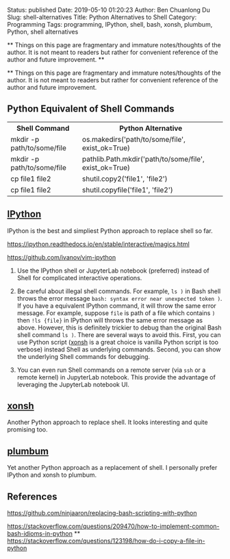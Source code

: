 Status: published
Date: 2019-05-10 01:20:23
Author: Ben Chuanlong Du
Slug: shell-alternatives
Title: Python Alternatives to Shell
Category: Programming
Tags: programming, IPython, shell, bash, xonsh, plumbum, Python, shell alternatives

**
Things on this page are fragmentary and immature notes/thoughts of the author.
It is not meant to readers but rather for convenient reference of the author and future improvement.
**


**
Things on this page are
fragmentary and immature notes/thoughts of the author.
It is not meant to readers
but rather for convenient reference of the author and future improvement.


## Python Equivalent of Shell Commands

<table style="width:100%">
  <tr>
    <th> Shell Command </th>
    <th> Python Alternative </th>
  </tr>
  <tr>
    <td> mkdir -p path/to/some/file </td>
    <td> os.makedirs('path/to/some/file', exist_ok=True) </td>
  </tr>
  <tr>
    <td> mkdir -p path/to/some/file </td>
    <td> pathlib.Path.mkdir('path/to/some/file', exist_ok=True) </td>
  </tr>
  <tr>
    <td> cp file1 file2 </td>
    <td> shutil.copy2('file1', 'file2') </td>
  </tr>
  <tr>
    <td> cp file1 file2 </td>
    <td> shutil.copyfile('file1', 'file2') </td>
  </tr>
</table>

## [IPython](https://github.com/ipython/ipython)

IPython is the best and simpliest Python approach to replace shell so far.

https://ipython.readthedocs.io/en/stable/interactive/magics.html

https://github.com/ivanov/vim-ipython

1. Use the IPython shell or JupyterLab notebook (preferred) instead of Shell for complicated interactive operations.

2. Be careful about illegal shell commands.
    For example,
    `ls )` in Bash shell throws the error message `bash: syntax error near unexpected token )`.
    If you have a equivalent IPython command,
    it will throw the same error message.
    For example,
    suppose `file` is path of a file which contains `)`
    then `!ls {file}` in IPython will throws the same error message as above.
    However,
    this is definitely trickier to debug than the original Bash shell command `ls )`.
    There are several ways to avoid this.
    First,
    you can use Python script
    ([xonsh](https://github.com/xonsh/xonsh) is a great choice is vanilla Python script is too verbose)
    instead Shell as underlying commands.
    Second,
    you can show the underlying Shell commands for debugging.

3. You can even run Shell commands on a remote server (via `ssh` or a remote kernel) in JupyterLab notebook.
    This provide the advantage of leveraging the JupyterLab notebook UI.


## [xonsh](https://github.com/xonsh/xonsh)

Another Python approach to replace shell.
It looks interesting and quite promising too.

## [plumbum](https://github.com/tomerfiliba/plumbum)

Yet another Python approach as a replacement of shell.
I personally prefer IPython and xonsh to plumbum.



## References

https://github.com/ninjaaron/replacing-bash-scripting-with-python

https://stackoverflow.com/questions/209470/how-to-implement-common-bash-idioms-in-python
**
https://stackoverflow.com/questions/123198/how-do-i-copy-a-file-in-python
